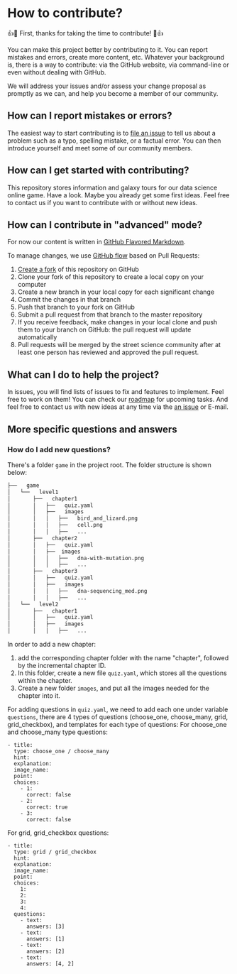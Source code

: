 # How to contribute?

:+1::tada: First, thanks for taking the time to contribute! :tada::+1:

You can make this project better by contributing to it. You can report mistakes
and errors, create more content, etc. Whatever your background is, there is a
way to contribute: via the GitHub website, via command-line or even without
dealing with GitHub.

We will address your issues and/or assess your change proposal as promptly as we
can, and help you become a member of our community.

## How can I report mistakes or errors?

The easiest way to start contributing is to [file an issue](issues/new) to tell
us about a problem such as a typo, spelling mistake, or a factual error. You can
then introduce yourself and meet some of our community members.

## How can I get started with contributing?

This repository stores information and galaxy tours for our data science online game. Have a look. Maybe you already get some first ideas. Feel free to contact us if you want to contribute with or without new ideas. 

## How can I contribute in "advanced" mode?

For now our content is written in
[GitHub Flavored Markdown](https://guides.github.com/features/mastering-markdown/).

To manage changes, we use
[GitHub flow](https://guides.github.com/introduction/flow/) based on Pull
Requests:

1. [Create a fork](https://help.github.com/articles/fork-a-repo/) of this
   repository on GitHub
2. Clone your fork of this repository to create a local copy on your computer
3. Create a new branch in your local copy for each significant change
4. Commit the changes in that branch
5. Push that branch to your fork on GitHub
6. Submit a pull request from that branch to the master repository
7. If you receive feedback, make changes in your local clone and push them to
   your branch on GitHub: the pull request will update automatically
8. Pull requests will be merged by the street science community after at least one
   person has reviewed and approved the pull request.

## What can I do to help the project?

In issues, you will find lists of issues to fix and features to implement. Feel
free to work on them! You can check our [roadmap](../../issues/1) for upcoming tasks.
And feel free to contact us with new ideas at any time via the [an issue](issues/new) or E-mail.

## More specific questions and answers

### How do I add new questions?

There's a folder `game` in the project root. The folder structure is shown below:
```bash
├──   game
│   └──   level1
│       ├──   chapter1
│       │   ├──   quiz.yaml
│       │   ├──   images
│       │   │   ├──   bird_and_lizard.png
│       │   │   ├──   cell.png
│       │   │   ├──   ...
│       ├──   chapter2
│       │   ├──   quiz.yaml
│       │   ├──  images
│       │   │   ├──   dna-with-mutation.png
│       │   │   ├──   ...
│       ├──   chapter3
│       │   ├──   quiz.yaml
│       │   ├──   images
│       │   │   ├──   dna-sequencing_med.png
│       │   │   ├──   ...
│   └──   level2
│       ├──   chapter1
│       │   ├──   quiz.yaml
│       │   ├──   images
│       │   │   ├──   ...
```

In order to add a new chapter:
1. add the corresponding chapter folder with the name "chapter", followed by the incremental chapter ID.
2. In this folder, create a new file `quiz.yaml`, which stores all the questions within the chapter. 
3. Create a new folder `images`, and put all the images needed for the chapter into it.

For adding questions in `quiz.yaml`, we need to add each one under variable `questions`,
there are 4 types of questions (choose_one, choose_many, grid, grid_checkbox), and templates for each type of questions:
For choose_one and choose_many type questions:
```
- title:
  type: choose_one / choose_many
  hint:
  explanation:
  image_name:
  point:
  choices:
    - 1:
      correct: false
    - 2:
      correct: true
    - 3:
      correct: false
```

For grid, grid_checkbox questions:
```
- title:
  type: grid / grid_checkbox
  hint:
  explanation:
  image_name:
  point: 
  choices:
    1:
    2: 
    3: 
    4: 
  questions:
    - text:
      answers: [3]
    - text:
      answers: [1]
    - text: 
      answers: [2]
    - text: 
      answers: [4, 2]
```